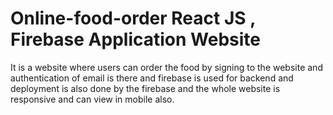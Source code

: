 # Online-food-order React JS , Firebase Application Website
It is a website where users can order the food by signing to the website and authentication of email is there and firebase is used for backend and deployment is also done by the firebase and  the whole website is responsive and can view in mobile also.

